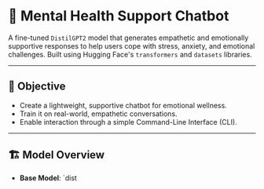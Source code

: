 # 🧠 Mental Health Support Chatbot

A fine-tuned `DistilGPT2` model that generates empathetic and emotionally supportive responses to help users cope with stress, anxiety, and emotional challenges. Built using Hugging Face's `transformers` and `datasets` libraries.

---

## 📌 Objective

- Create a lightweight, supportive chatbot for emotional wellness.
- Train it on real-world, empathetic conversations.
- Enable interaction through a simple Command-Line Interface (CLI).

---

## 🏗️ Model Overview

- **Base Model**: `dist
